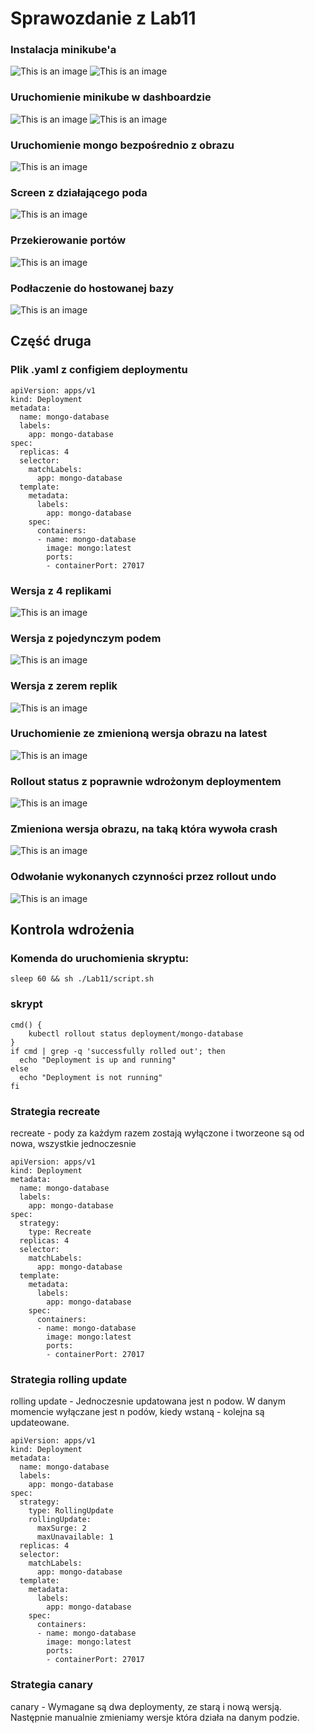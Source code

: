 # Sprawozdanie z Lab11
### Instalacja minikube'a
![This is an image](ssy/minikube-instalacja.png)
![This is an image](ssy/minikube-install-2.png)

### Uruchomienie minikube w dashboardzie
![This is an image](ssy/minikube-dashboard.png)
![This is an image](ssy/minikube-dashboard-browser.png)

### Uruchomienie mongo bezpośrednio z obrazu
![This is an image](ssy/minikube-run.png)

### Screen z działającego poda
![This is an image](ssy/minikube-dashboard-run.png)

### Przekierowanie portów
![This is an image](ssy/port-forwarding.png)

### Podłaczenie do hostowanej bazy
![This is an image](ssy/compass-connection.png)

## Część druga

### Plik .yaml z configiem deploymentu
```
apiVersion: apps/v1
kind: Deployment
metadata:
  name: mongo-database
  labels:
    app: mongo-database
spec:
  replicas: 4
  selector:
    matchLabels:
      app: mongo-database
  template:
    metadata:
      labels:
        app: mongo-database
    spec:
      containers:
      - name: mongo-database
        image: mongo:latest
        ports:
        - containerPort: 27017
```
### Wersja z 4 replikami
![This is an image](ssy/replicas-4.png)

### Wersja z pojedynczym podem
![This is an image](ssy/replicas-1.png)

### Wersja z zerem replik
![This is an image](ssy/replicas-0.png)

### Uruchomienie ze zmienioną wersja obrazu na latest
![This is an image](ssy/replicas-4-latest.png)

### Rollout status z poprawnie wdrożonym deploymentem
![This is an image](ssy/rollout-status.png)

### Zmieniona wersja obrazu, na taką która wywoła crash
![This is an image](ssy/kubectl-crash.png)

### Odwołanie wykonanych czynności przez rollout undo
![This is an image](ssy/rollout-undo.png)

## Kontrola wdrożenia
### Komenda do uruchomienia skryptu:
```
sleep 60 && sh ./Lab11/script.sh
```
### skrypt
```
cmd() {
    kubectl rollout status deployment/mongo-database
}
if cmd | grep -q 'successfully rolled out'; then
  echo "Deployment is up and running"
else
  echo "Deployment is not running"
fi
```

### Strategia recreate
recreate - pody za każdym razem zostają wyłączone i tworzeone są od nowa, wszystkie jednoczesnie
```
apiVersion: apps/v1
kind: Deployment
metadata:
  name: mongo-database
  labels:
    app: mongo-database
spec:
  strategy:
    type: Recreate
  replicas: 4
  selector:
    matchLabels:
      app: mongo-database
  template:
    metadata:
      labels:
        app: mongo-database
    spec:
      containers:
      - name: mongo-database
        image: mongo:latest
        ports:
        - containerPort: 27017
```

### Strategia rolling update
rolling update - Jednoczesnie updatowana jest n podow. W danym momencie wyłączane jest n podów, kiedy wstaną - kolejna są updateowane.
```
apiVersion: apps/v1
kind: Deployment
metadata:
  name: mongo-database
  labels:
    app: mongo-database
spec:
  strategy:
    type: RollingUpdate
    rollingUpdate:
      maxSurge: 2
      maxUnavailable: 1
  replicas: 4
  selector:
    matchLabels:
      app: mongo-database
  template:
    metadata:
      labels:
        app: mongo-database
    spec:
      containers:
      - name: mongo-database
        image: mongo:latest
        ports:
        - containerPort: 27017
```

### Strategia canary

canary - Wymagane są dwa deploymenty, ze starą i nową wersją. Następnie manualnie zmieniamy wersje która działa na danym podzie.
